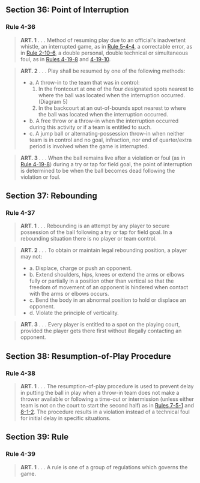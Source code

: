 <!-- Section: Point of Interruption -->

## Section 36: Point of Interruption

### Rule 4-36

> **ART. 1** . . . Method of resuming play due to an official's inadvertent whistle, an interrupted game, as in [Rule 5-4-4](#rule-5-4-4), a correctable error, as in [Rule 2-10-6](#rule-2-10-6), a double personal, double technical or simultaneous foul, as in [Rules 4-19-8](#rule-4-19-8) and [4-19-10](#rule-4-19-10).

> **ART. 2** . . . Play shall be resumed by one of the following methods:
>
> - a. A throw-in to the team that was in control:
>   1. In the frontcourt at one of the four designated spots nearest to where the ball was located when the interruption occurred. (Diagram 5)
>   2. In the backcourt at an out-of-bounds spot nearest to where the ball was located when the interruption occurred.
> - b. A free throw or a throw-in when the interruption occurred during this activity or if a team is entitled to such.
> - c. A jump ball or alternating-possession throw-in when neither team is in control and no goal, infraction, nor end of quarter/extra period is involved when the game is interrupted.

> **ART. 3** . . . When the ball remains live after a violation or foul (as in [Rule 4-19-8](#rule-4-19-8)) during a try or tap for field goal, the point of interruption is determined to be when the ball becomes dead following the violation or foul.

<!-- Section: Rebounding -->

## Section 37: Rebounding

### Rule 4-37

> **ART. 1** . . . Rebounding is an attempt by any player to secure possession of the ball following a try or tap for field goal. In a rebounding situation there is no player or team control.

> **ART. 2** . . . To obtain or maintain legal rebounding position, a player may not:
>
> - a. Displace, charge or push an opponent.
> - b. Extend shoulders, hips, knees or extend the arms or elbows fully or partially in a position other than vertical so that the freedom of movement of an opponent is hindered when contact with the arms or elbows occurs.
> - c. Bend the body in an abnormal position to hold or displace an opponent.
> - d. Violate the principle of verticality.

> **ART. 3** . . . Every player is entitled to a spot on the playing court, provided the player gets there first without illegally contacting an opponent.

<!-- Section: Resumption-of-Play Procedure -->

## Section 38: Resumption-of-Play Procedure

### Rule 4-38

> **ART. 1** . . . The resumption-of-play procedure is used to prevent delay in putting the ball in play when a throw-in team does not make a thrower available or following a time-out or intermission (unless either team is not on the court to start the second half) as in [Rules 7-5-1](#rule-7-5-1) and [8-1-2](#rule-8-1-2). The procedure results in a violation instead of a technical foul for initial delay in specific situations.

<!-- Section: Rule -->

## Section 39: Rule

### Rule 4-39

> **ART. 1** . . . A rule is one of a group of regulations which governs the game.
